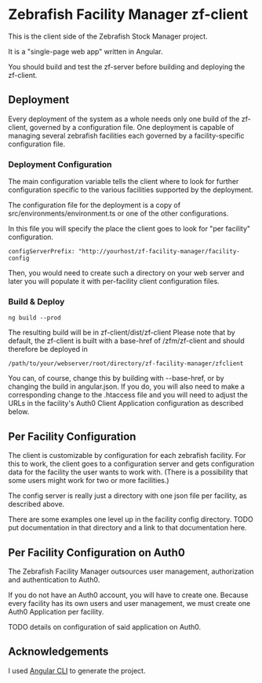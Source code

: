 # Zebrafish Facility Manager zf-client

This is the client side of the Zebrafish Stock Manager project.

It is a "single-page web app" written in Angular.

You should build and test the zf-server before building and deploying the zf-client.

## Deployment

Every deployment of the system as a whole needs only one build of the zf-client, governed by
a configuration file.
One deployment is capable of managing several zebrafish facilities each governed by
a facility-specific configuration file.

### Deployment Configuration

The main configuration variable tells the client where to look for further configuration
specific to the various facilities supported by the deployment. 

The configuration file for the deployment is a copy of src/environments/environment.ts or 
one of the other configurations. 

In this file you will specify the place the client goes to look for "per facility" configuration.

`configServerPrefix: "http://yourhost/zf-facility-manager/facility-config`

Then, you would need to create such a directory on your web server and later you will populate it with
per-facility client configuration files.

### Build & Deploy

`ng build --prod`

The resulting build will be in zf-client/dist/zf-client
Please note that by default, the zf-client is built with a base-href of /zfm/zf-client
and should therefore be deployed in

`/path/to/your/webserver/root/directory/zf-facility-manager/zfclient`

You can, of course, change this by building with --base-href, or by changing the build
in angular.json.  If you do, you will also need to make a corresponding change to the .htaccess
file and you will need to adjust the URLs in the facility's Auth0 Client Application 
configuration as described below.

## Per Facility Configuration

The client is customizable by configuration for each zebrafish facility.  For this to work,
the client goes to a configuration server and gets configuration data for the facility the user
wants to work with.  (There is a possibility that some users might work for two or more facilities.)

The config server is really just a directory with one json file per facility, as described above.

There are some examples one level up in the facility config directory.
TODO put documentation in that directory and a link to that documentation here.

## Per Facility Configuration on Auth0

The Zebrafish Facility Manager outsources user management, authorization and authentication to Auth0.

If you do not have an Auth0 account, you will have to create one.
Because every facility has its own users and user management, we must create
one Auth0 Application per facility. 

TODO details on configuration of said application on Auth0.



## Acknowledgements

I used [Angular CLI](https://github.com/angular/angular-cli) to generate the project.
